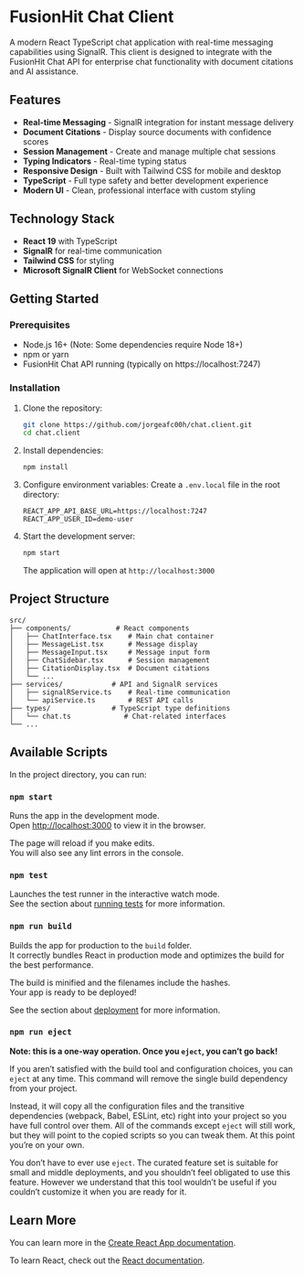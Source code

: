 # FusionHit Chat Client

A modern React TypeScript chat application with real-time messaging capabilities using SignalR. This client is designed to integrate with the FusionHit Chat API for enterprise chat functionality with document citations and AI assistance.

## Features

- **Real-time Messaging** - SignalR integration for instant message delivery
- **Document Citations** - Display source documents with confidence scores
- **Session Management** - Create and manage multiple chat sessions
- **Typing Indicators** - Real-time typing status
- **Responsive Design** - Built with Tailwind CSS for mobile and desktop
- **TypeScript** - Full type safety and better development experience
- **Modern UI** - Clean, professional interface with custom styling

## Technology Stack

- **React 19** with TypeScript
- **SignalR** for real-time communication
- **Tailwind CSS** for styling
- **Microsoft SignalR Client** for WebSocket connections

## Getting Started

### Prerequisites

- Node.js 16+ (Note: Some dependencies require Node 18+)
- npm or yarn
- FusionHit Chat API running (typically on https://localhost:7247)

### Installation

1. Clone the repository:
   ```bash
   git clone https://github.com/jorgeafc00h/chat.client.git
   cd chat.client
   ```

2. Install dependencies:
   ```bash
   npm install
   ```

3. Configure environment variables:
   Create a `.env.local` file in the root directory:
   ```env
   REACT_APP_API_BASE_URL=https://localhost:7247
   REACT_APP_USER_ID=demo-user
   ```

4. Start the development server:
   ```bash
   npm start
   ```

   The application will open at `http://localhost:3000`

## Project Structure

```
src/
├── components/           # React components
│   ├── ChatInterface.tsx    # Main chat container
│   ├── MessageList.tsx      # Message display
│   ├── MessageInput.tsx     # Message input form
│   ├── ChatSidebar.tsx      # Session management
│   ├── CitationDisplay.tsx  # Document citations
│   └── ...
├── services/            # API and SignalR services
│   ├── signalRService.ts    # Real-time communication
│   └── apiService.ts        # REST API calls
├── types/               # TypeScript type definitions
│   └── chat.ts             # Chat-related interfaces
└── ...
```

## Available Scripts

In the project directory, you can run:

### `npm start`

Runs the app in the development mode.\
Open [http://localhost:3000](http://localhost:3000) to view it in the browser.

The page will reload if you make edits.\
You will also see any lint errors in the console.

### `npm test`

Launches the test runner in the interactive watch mode.\
See the section about [running tests](https://facebook.github.io/create-react-app/docs/running-tests) for more information.

### `npm run build`

Builds the app for production to the `build` folder.\
It correctly bundles React in production mode and optimizes the build for the best performance.

The build is minified and the filenames include the hashes.\
Your app is ready to be deployed!

See the section about [deployment](https://facebook.github.io/create-react-app/docs/deployment) for more information.

### `npm run eject`

**Note: this is a one-way operation. Once you `eject`, you can’t go back!**

If you aren’t satisfied with the build tool and configuration choices, you can `eject` at any time. This command will remove the single build dependency from your project.

Instead, it will copy all the configuration files and the transitive dependencies (webpack, Babel, ESLint, etc) right into your project so you have full control over them. All of the commands except `eject` will still work, but they will point to the copied scripts so you can tweak them. At this point you’re on your own.

You don’t have to ever use `eject`. The curated feature set is suitable for small and middle deployments, and you shouldn’t feel obligated to use this feature. However we understand that this tool wouldn’t be useful if you couldn’t customize it when you are ready for it.

## Learn More

You can learn more in the [Create React App documentation](https://facebook.github.io/create-react-app/docs/getting-started).

To learn React, check out the [React documentation](https://reactjs.org/).
